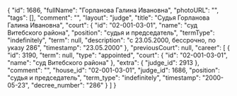 {
    "id": 1686,
    "fullName": "Горланова Галина Ивановна",
    "photoURL": "",
    "tags": [],
    "comment": "",
    "layout": "judge",
    "title": "Судья Горланова Галина Ивановна",
    "court": {
        "id": "02-001-03-01",
        "name": "суд Витебского района",
        "position": "судья и председатель",
        "termType": "indefinitely",
        "term": null,
        "description": "c 23.05.2000, бессрочно, по указу 286",
        "timestamp": "23.05.2000"
    },
    "previousCourt": null,
    "career": [
        {
            "id": 3190,
            "term": null,
            "type": "appointed",
            "court": {
                "id": "02-001-03-01",
                "name": "суд Витебского района"
            },
            "extra": {
                "judge_id": 2913
            },
            "comment": "",
            "house_id": "02-001-03-01",
            "judge_id": 1686,
            "position": "судья и председатель",
            "term_type": "indefinitely",
            "timestamp": "2000-05-23",
            "decree_number": "286"
        }
    ]
}